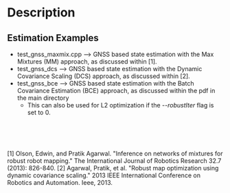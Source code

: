 # Description


## Estimation Examples
- test_gnss_maxmix.cpp --> GNSS based state estimation with the Max Mixtures (MM) approach, as discussed within [1].
- test_gnss_dcs --> GNSS based state estimation with the Dynamic Covariance Scaling (DCS) approach, as discussed within [2].
- test_gnss_bce --> GNSS based state estimation with the Batch Covariance Estimation (BCE) approach, as discussed within the pdf in the main directory
  - This can also be used for L2 optimization if the *--robustIter* flag is set to 0.





<br/>
<br/>
<br/>

[1] Olson, Edwin, and Pratik Agarwal. "Inference on networks of mixtures for robust robot mapping." The International Journal of Robotics Research 32.7 (2013): 826-840.
[2] Agarwal, Pratik, et al. "Robust map optimization using dynamic covariance scaling." 2013 IEEE International Conference on Robotics and Automation. Ieee, 2013.
